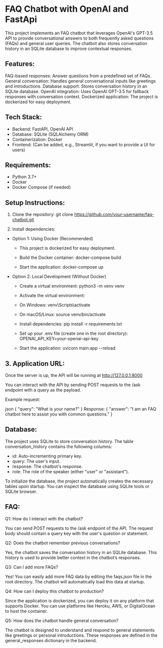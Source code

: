 # FAQ Chatbot with OpenAI and FastApi
This project implements an FAQ chatbot that leverages OpenAI's GPT-3.5 API to provide conversational answers to both frequently asked questions (FAQs) and general user queries. The chatbot also stores conversation history in an SQLite database to improve contextual responses.

## Features:
FAQ-based responses: Answer questions from a predefined set of FAQs.
General conversation: Handles general conversational inputs like greetings and introductions.
Database support: Stores conversation history in an SQLite database.
OpenAI integration: Uses OpenAI GPT-3.5 for fallback responses with conversation context.
Dockerized application: The project is dockerized for easy deployment.

## Tech Stack:
 - Backend: FastAPI, OpenAI API
 - Database: SQLite (SQLAlchemy ORM)
 - Containerization: Docker
 - Frontend: (Can be added, e.g., Streamlit, if you want to provide a UI for users)

## Requirements:
- Python 3.7+
- Docker
- Docker Compose (if needed)

## Setup Instructions:
1. Clone the repository:
git clone https://github.com/your-username/faq-chatbot.git

2. Install dependencies:

 - Option 1: Using Docker (Recommended)
 
   - This project is dockerized for easy deployment.
   
   - Build the Docker container:
   docker-compose build
   
   - Start the application:
   docker-compose up
 
 - Option 2: Local Development (Without Docker)
 
   - Create a virtual environment:
   python3 -m venv venv
   
   - Activate the virtual environment:
   
    - On Windows: venv\Scripts\activate
    - On macOS/Linux: source venv/bin/activate
   
   - Install dependencies:
   pip install -r requirements.txt
   
   - Set up your .env file (create one in the root directory):
   OPENAI_API_KEY=your-openai-api-key
   
   - Start the application:
   uvicorn main:app --reload

## 3. Application URL:
Once the server is up, the API will be running at http://127.0.0.1:8000

You can interact with the API by sending POST requests to the /ask endpoint with a query as the payload.

Example request:

json
{
  "query": "What is your name?"
}
Response:
{
  "answer": "I am an FAQ chatbot here to assist you with common questions."
}

## Database:
The project uses SQLite to store conversation history. The table conversation_history contains the following columns:

 - id: Auto-incrementing primary key.
 - query: The user's input.
 - response: The chatbot's response.
 - role: The role of the speaker (either "user" or "assistant").

To initialize the database, the project automatically creates the necessary tables upon startup. You can inspect the database using SQLite tools or SQLite browser.

## FAQ:
Q1: How do I interact with the chatbot?

You can send POST requests to the /ask endpoint of the API. The request body should contain a query key with the user's question or statement.

Q2: Does the chatbot remember previous conversations?

Yes, the chatbot saves the conversation history in an SQLite database. This history is used to provide better context in the chatbot’s responses.

Q3: Can I add more FAQs?

Yes! You can easily add more FAQ data by editing the faqs.json file in the root directory. The chatbot will automatically load this data at startup.

Q4: How can I deploy this chatbot to production?

Since the application is dockerized, you can deploy it on any platform that supports Docker. You can use platforms like Heroku, AWS, or DigitalOcean to host the container.

Q5: How does the chatbot handle general conversation?

The chatbot is designed to understand and respond to general statements like greetings or personal introductions. These responses are defined in the general_responses dictionary in the backend.
